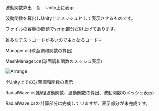 波動関数算出　＆　Unity上に表示

波動関数を算出しUnity上にメッシュとして表示させるものです。

ファイルの容量の問題でscript部分だけ上げてあります。

雑多なテストコードが多いので主となるコード↓

Manager.cs(球面調和関数の算出)

MeshManager.cs(球面調和関数のメッシュ表示)

![Arrange](https://user-images.githubusercontent.com/126846851/223052426-50bc8890-a73e-4d22-b5cc-25c5d8011793.jpg)

↑Unity上での球面調和関数の表示


RadialWave.cs(動径波動関数、波動関数の算出、波動関数のメッシュ表示)

RadialWave.csの計算部分は完成していますが、表示部分が未完成です。
